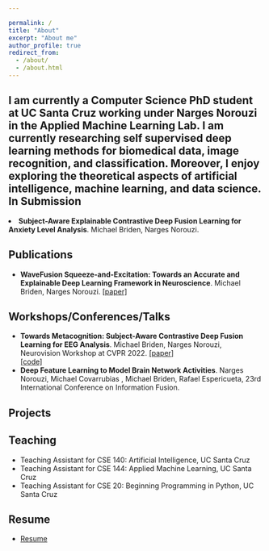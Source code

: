 ```yaml
---

permalink: /
title: "About"
excerpt: "About me"
author_profile: true
redirect_from:
  - /about/
  - /about.html
---
```


I am currently a Computer Science PhD student at UC Santa Cruz working under Narges Norouzi in the Applied Machine Learning Lab. I am currently researching self supervised deep learning methods for biomedical data, image recognition, and classification. Moreover, I enjoy exploring the theoretical aspects of artificial intelligence, machine learning, and data science.
In Submission
------
  <li><strong> Subject-Aware Explainable Contrastive Deep Fusion Learning for Anxiety Level Analysis</strong>. Michael Briden, Narges Norouzi.

Publications
------
<ul>
  <li><strong> WaveFusion Squeeze-and-Excitation: Towards an Accurate and Explainable Deep Learning Framework in Neuroscience</strong>. Michael Briden, Narges Norouzi.  <a href="https://ieeexplore.ieee.org/document/9630605">[paper]</a> </li>
</ul>


Workshops/Conferences/Talks
------
<ul>
  <li><strong> Towards Metacognition: Subject-Aware Contrastive Deep Fusion Learning for EEG Analysis</strong>. Michael Briden, Narges Norouzi, Neurovision Workshop at CVPR 2022. <a href="https://drive.google.com/file/d/1Nea9FWOAzDYEan3KPcKEUsy5JReY8eeR/view">[paper]</a> </li> <a href="https://github.com/bridenmj/Metacognition">[code]</a> </li>
  <li><strong> Deep Feature Learning to Model Brain Network Activities</strong>. Narges Norouzi, Michael Covarrubias , Michael Briden, Rafael Espericueta, 23rd International Conference on Information Fusion. </li>
</ul>



Projects
------


Teaching
------
<ul>
<li>Teaching Assistant for CSE 140: Artificial Intelligence, UC Santa Cruz</li>
<li>Teaching Assistant for CSE 144: Applied Machine Learning, UC Santa Cruz</li>
<li>Teaching Assistant for CSE 20: Beginning Programming in Python, UC Santa Cruz</li>
</ul>

Resume
------
<ul>
<li><a href="https://bridenmj.github.io/_pages/Mbriden_Resume.pdf" target="_blank">Resume</a></li>
</ul>
